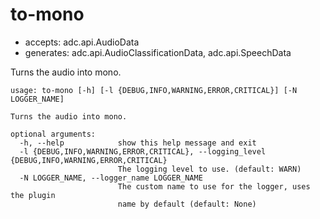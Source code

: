 # to-mono

* accepts: adc.api.AudioData
* generates: adc.api.AudioClassificationData, adc.api.SpeechData

Turns the audio into mono.

```
usage: to-mono [-h] [-l {DEBUG,INFO,WARNING,ERROR,CRITICAL}] [-N LOGGER_NAME]

Turns the audio into mono.

optional arguments:
  -h, --help            show this help message and exit
  -l {DEBUG,INFO,WARNING,ERROR,CRITICAL}, --logging_level {DEBUG,INFO,WARNING,ERROR,CRITICAL}
                        The logging level to use. (default: WARN)
  -N LOGGER_NAME, --logger_name LOGGER_NAME
                        The custom name to use for the logger, uses the plugin
                        name by default (default: None)
```
